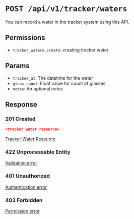 # `POST /api/v1/tracker/waters`
You can record a water in the tracker system using this API.


## Permissions

- `tracker_waters.create`: creating tracker water

## Params

- `tracked_at`: The datetime for the water
- `glass_count`: Float value for count of glasses
- `notes`: An optional notes

## Response

### 201 Created
```json
<tracker water resource>
```

[Tracker Water Resource](tracker_water_resource.md)

### 422 Unprocessable Entity
[Validation error](../../_globals/validation-errors.md)

### 401 Unauthorized
[Authentication error](../../_globals/authentication-errors.md)

### 403 Forbidden
[Permission error](../../_globals/permission-errors.md)
